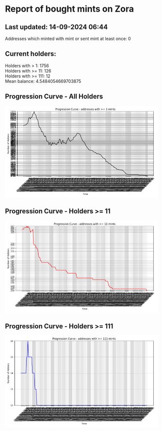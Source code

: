 # Report of bought mints on Zora
## Last updated: 14-09-2024 06:44
Addresses which minted with mint or sent mint at least once: 0

## Current holders:
Holders with > 1: 1756  
Holders with >= 11: 126  
Holders with >= 111: 12  
Mean balance: 4.5484054669703875  

## Progression Curve - All Holders
![addresses with >= 1 mint](progression_curve_all.png)
## Progression Curve - Holders >= 11
![addresses with >= 11 mints](progression_curve_gt_11.png)
## Progression Curve - Holders >= 111
![addresses with >= 111 mints](progression_curve_gt_111.png)
